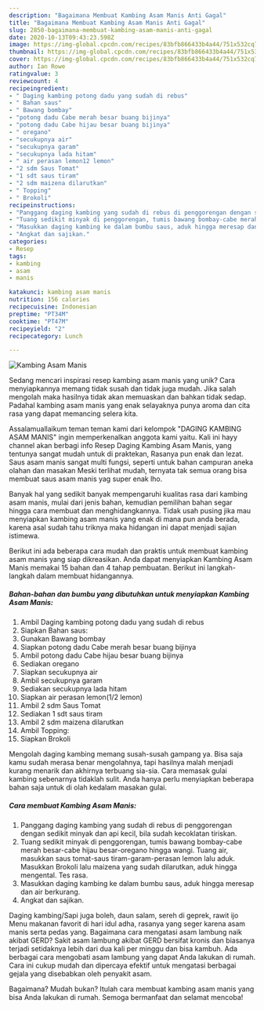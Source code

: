 ```yaml
---
description: "Bagaimana Membuat Kambing Asam Manis Anti Gagal"
title: "Bagaimana Membuat Kambing Asam Manis Anti Gagal"
slug: 2850-bagaimana-membuat-kambing-asam-manis-anti-gagal
date: 2020-10-13T09:43:23.598Z
image: https://img-global.cpcdn.com/recipes/83bfb866433b4a44/751x532cq70/kambing-asam-manis-foto-resep-utama.jpg
thumbnail: https://img-global.cpcdn.com/recipes/83bfb866433b4a44/751x532cq70/kambing-asam-manis-foto-resep-utama.jpg
cover: https://img-global.cpcdn.com/recipes/83bfb866433b4a44/751x532cq70/kambing-asam-manis-foto-resep-utama.jpg
author: Ian Rowe
ratingvalue: 3
reviewcount: 4
recipeingredient:
- " Daging kambing potong dadu yang sudah di rebus"
- " Bahan saus"
- " Bawang bombay"
- "potong dadu Cabe merah besar buang bijinya"
- "potong dadu Cabe hijau besar buang bijinya"
- " oregano"
- "secukupnya air"
- "secukupnya garam"
- "secukupnya lada hitam"
- " air perasan lemon12 lemon"
- "2 sdm Saus Tomat"
- "1 sdt saus tiram"
- "2 sdm maizena dilarutkan"
- " Topping"
- " Brokoli"
recipeinstructions:
- "Panggang daging kambing yang sudah di rebus di penggorengan dengan sedikit minyak dan api kecil, bila sudah kecoklatan tiriskan."
- "Tuang sedikit minyak di penggorengan, tumis bawang bombay-cabe merah besar-cabe hijau besar-oregano hingga wangi. Tuang air, masukkan saus tomat-saus tiram-garam-perasan lemon lalu aduk. Masukkan Brokoli lalu maizena yang sudah dilarutkan, aduk hingga mengental. Tes rasa."
- "Masukkan daging kambing ke dalam bumbu saus, aduk hingga meresap dan air berkurang."
- "Angkat dan sajikan."
categories:
- Resep
tags:
- kambing
- asam
- manis

katakunci: kambing asam manis 
nutrition: 156 calories
recipecuisine: Indonesian
preptime: "PT34M"
cooktime: "PT47M"
recipeyield: "2"
recipecategory: Lunch

---
```



![Kambing Asam Manis](https://img-global.cpcdn.com/recipes/83bfb866433b4a44/751x532cq70/kambing-asam-manis-foto-resep-utama.jpg)

Sedang mencari inspirasi resep kambing asam manis yang unik? Cara menyiapkannya memang tidak susah dan tidak juga mudah. Jika salah mengolah maka hasilnya tidak akan memuaskan dan bahkan tidak sedap. Padahal kambing asam manis yang enak selayaknya punya aroma dan cita rasa yang dapat memancing selera kita.

Assalamuallaikum teman teman kami dari kelompok &#34;DAGING KAMBING ASAM MANIS&#34; ingin memperkenalkan anggota kami yaitu. Kali ini hayy channel akan berbagi info Resep Daging Kambing Asam Manis, yang tentunya sangat mudah untuk di praktekan, Rasanya pun enak dan lezat. Saus asam manis sangat multi fungsi, seperti untuk bahan campuran aneka olahan dan masakan Meski terlihat mudah, ternyata tak semua orang bisa membuat saus asam manis yag super enak lho.

Banyak hal yang sedikit banyak mempengaruhi kualitas rasa dari kambing asam manis, mulai dari jenis bahan, kemudian pemilihan bahan segar hingga cara membuat dan menghidangkannya. Tidak usah pusing jika mau menyiapkan kambing asam manis yang enak di mana pun anda berada, karena asal sudah tahu triknya maka hidangan ini dapat menjadi sajian istimewa.


Berikut ini ada beberapa cara mudah dan praktis untuk membuat kambing asam manis yang siap dikreasikan. Anda dapat menyiapkan Kambing Asam Manis memakai 15 bahan dan 4 tahap pembuatan. Berikut ini langkah-langkah dalam membuat hidangannya.

<!--inarticleads1-->

##### Bahan-bahan dan bumbu yang dibutuhkan untuk menyiapkan Kambing Asam Manis:

1. Ambil  Daging kambing potong dadu yang sudah di rebus
1. Siapkan  Bahan saus:
1. Gunakan  Bawang bombay
1. Siapkan potong dadu Cabe merah besar buang bijinya
1. Ambil potong dadu Cabe hijau besar buang bijinya
1. Sediakan  oregano
1. Siapkan secukupnya air
1. Ambil secukupnya garam
1. Sediakan secukupnya lada hitam
1. Siapkan  air perasan lemon(1/2 lemon)
1. Ambil 2 sdm Saus Tomat
1. Sediakan 1 sdt saus tiram
1. Ambil 2 sdm maizena dilarutkan
1. Ambil  Topping:
1. Siapkan  Brokoli


Mengolah daging kambing memang susah-susah gampang ya. Bisa saja kamu sudah merasa benar mengolahnya, tapi hasilnya malah menjadi kurang menarik dan akhirnya terbuang sia-sia. Cara memasak gulai kambing sebenarnya tidaklah sulit. Anda hanya perlu menyiapkan beberapa bahan saja untuk di olah kedalam masakan gulai. 

<!--inarticleads2-->

##### Cara membuat Kambing Asam Manis:

1. Panggang daging kambing yang sudah di rebus di penggorengan dengan sedikit minyak dan api kecil, bila sudah kecoklatan tiriskan.
1. Tuang sedikit minyak di penggorengan, tumis bawang bombay-cabe merah besar-cabe hijau besar-oregano hingga wangi. Tuang air, masukkan saus tomat-saus tiram-garam-perasan lemon lalu aduk. Masukkan Brokoli lalu maizena yang sudah dilarutkan, aduk hingga mengental. Tes rasa.
1. Masukkan daging kambing ke dalam bumbu saus, aduk hingga meresap dan air berkurang.
1. Angkat dan sajikan.


Daging kambing/Sapi juga boleh, daun salam, sereh di geprek, rawit ijo Menu makanan favorit di hari idul adha, rasanya yang seger karena asam manis serta pedas yang. Bagaimana cara mengatasi asam lambung naik akibat GERD? Sakit asam lambung akibat GERD bersifat kronis dan biasanya terjadi setidaknya lebih dari dua kali per minggu dan bisa kambuh. Ada berbagai cara mengobati asam lambung yang dapat Anda lakukan di rumah. Cara ini cukup mudah dan dipercaya efektif untuk mengatasi berbagai gejala yang disebabkan oleh penyakit asam. 

Bagaimana? Mudah bukan? Itulah cara membuat kambing asam manis yang bisa Anda lakukan di rumah. Semoga bermanfaat dan selamat mencoba!
